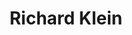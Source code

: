 ---
title: "Richard Klein"
presenter_id: richard_klein
layout: member_all_presentations
permalink: /member_full_publications/:presenter_id/
---